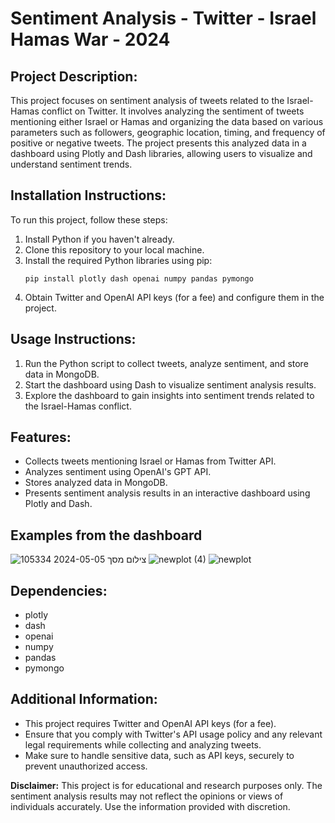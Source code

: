 # Sentiment Analysis - Twitter - Israel Hamas War - 2024

## Project Description:
This project focuses on sentiment analysis of tweets related to the Israel-Hamas conflict on Twitter. It involves analyzing the sentiment of tweets mentioning either Israel or Hamas and organizing the data based on various parameters such as followers, geographic location, timing, and frequency of positive or negative tweets. The project presents this analyzed data in a dashboard using Plotly and Dash libraries, allowing users to visualize and understand sentiment trends.

## Installation Instructions:
To run this project, follow these steps:
1. Install Python if you haven't already.
2. Clone this repository to your local machine.
3. Install the required Python libraries using pip:
   ```
   pip install plotly dash openai numpy pandas pymongo
   ```
4. Obtain Twitter and OpenAI API keys (for a fee) and configure them in the project.

## Usage Instructions:
1. Run the Python script to collect tweets, analyze sentiment, and store data in MongoDB.
2. Start the dashboard using Dash to visualize sentiment analysis results.
3. Explore the dashboard to gain insights into sentiment trends related to the Israel-Hamas conflict.

## Features:
- Collects tweets mentioning Israel or Hamas from Twitter API.
- Analyzes sentiment using OpenAI's GPT API.
- Stores analyzed data in MongoDB.
- Presents sentiment analysis results in an interactive dashboard using Plotly and Dash.

## Examples from the dashboard
![צילום מסך 2024-05-05 105334](https://github.com/zitrinboim/Twitter_Sentiment_Analysis_Dashboard_Israel_Hamas_War_2024/assets/91831329/deead9e5-6e68-43d5-9522-37bd36b830ee)
![newplot (4)](https://github.com/zitrinboim/Twitter_Sentiment_Analysis_Dashboard_Israel_Hamas_War_2024/assets/91831329/2f25499d-daea-4bb6-9b82-c65ed65f51a9)
![newplot](https://github.com/zitrinboim/Twitter_Sentiment_Analysis_Dashboard_Israel_Hamas_War_2024/assets/91831329/e5d88e5a-dd54-4f38-a98b-29925c39caf8)

## Dependencies:
- plotly
- dash
- openai
- numpy
- pandas
- pymongo

## Additional Information:
- This project requires Twitter and OpenAI API keys (for a fee).
- Ensure that you comply with Twitter's API usage policy and any relevant legal requirements while collecting and analyzing tweets.
- Make sure to handle sensitive data, such as API keys, securely to prevent unauthorized access.

**Disclaimer:** This project is for educational and research purposes only. The sentiment analysis results may not reflect the opinions or views of individuals accurately. Use the information provided with discretion.

